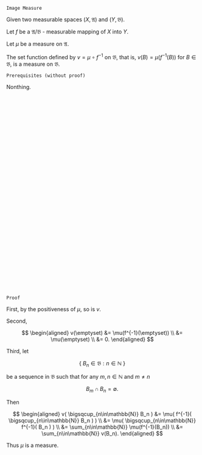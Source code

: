 ```
Image Measure
```

Given two measurable spaces $(X, \mathfrak{A})$ and $(Y, \mathfrak{B})$.

Let $f$ be a $\mathfrak{A}/\mathfrak{B}$ - measurable mapping of $X$ into $Y$.

Let $\mu$ be a measure on $\mathfrak{A}$.

The set function defined by $v=\mu \circ f^{-1}$ on $\mathfrak{B}$, that is, $v(B)=\mu(f^{-1}(B))$ for $B \in \mathfrak{B}$, is a measure on $\mathfrak{B}$.


```
Prerequisites (without proof)
```
Nonthing.

<br>
<br>
<br>
<br>
<br>
<br>
<br>
<br>
<br>
<br>
<br>
<br>
<br>
<br>
<br>
<br>
<br>
<br>
<br>
<br>
<br>
<br>
<br>
<br>
<br>
<br>
<br>
<br>
<br>
<br>


```
Proof
```

First,
by the positiveness of $\mu$, so is $v$.

Second,

$$
\begin{aligned}
v(\emptyset)
&=
\mu(f^{-1}(\emptyset)) \\ 
&=
\mu(\emptyset) \\
&=
0.
\end{aligned}
$$

Third, let

$$
\{ \ 
    B_n \in \mathfrak{B}: n \in \mathbb{N}
\ \}
$$

be a sequence in $\mathfrak{B}$ such that for any $m,n\in \mathbb{N}$ and $m \neq n$

$$
B_m \cap B_n = \emptyset.
$$

Then

$$
\begin{aligned}
v(
    \bigsqcup_{n\in\mathbb{N}}
    B_n
)
&=
\mu(
    f^{-1}(
       \bigsqcup_{n\in\mathbb{N}}
       B_n 
    )
) \\
&=
\mu(
    \bigsqcup_{n\in\mathbb{N}}
        f^{-1}(
            B_n 
    )
) \\
&=
\sum_{n\in\mathbb{N}}
\mu(f^{-1}(B_n)) \\
&=
\sum_{n\in\mathbb{N}}
v(B_n).
\end{aligned}
$$

Thus $\mu$ is a measure.


